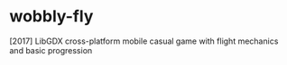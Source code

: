 # wobbly-fly
[2017] LibGDX cross-platform mobile casual game with flight mechanics and basic progression
